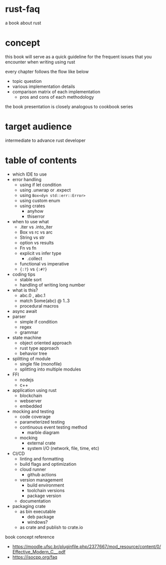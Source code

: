 # rust-faq
a book about rust

# concept
this book will serve as a quick guideline for the frequent issues that you encounter when writing using rust

every chapter follows the flow like below 
- topic question 
- various implementation details
- comparison matrix of each implementation
    - pros and cons of each methodology

 the book presentation is closely analogous to cookbook series

# target audience
intermediate to advance rust developer
 
# table of contents

- which IDE to use
- error handling
    - using if let condition
    - using .unwrap or .expect
    - using `Box<dyn std::err::Error>` 
    - using custom enum
    - using crates
        - anyhow
        - thiserror
- when to use what
    - .iter vs .into_iter
    - Box vs rc vs arc
    - String vs str
    - option vs results
    - Fn vs fn
    - explicit vs infer type
        - .collect
    - functional vs imperative
    - `{:?}` vs `{:#?}`
- coding tips
    - stable sort
    - handling of writing long number
- what is this?
    - abc.0 , abc.1
    - match Some(abc) @ 1..3
    - procedural macros
- async await
- parser
    - simple if condition
    - regex
    - grammar
- state machine
    - object oriented approach
    - rust type approach
    - behavior tree 
- splitting of module 
    - single file (monofile)
    - splitting into multiple modules
- FFI
    - nodejs
    - c++
- application using rust
    - blockchain
    - webserver
    - embedded
- mocking and testing
    - code coverage
    - parameterized testing
    - continuous event testing method 
        - marble diagram
    - mocking
        - external crate
        - system I/O (network, file, time, etc)
- CI/CD
    - linting and formatting
    - build flags and optimization
    - cloud runner
        - github actions
    - version management
        - build environment
        - toolchain versions
        - package version
    - documentation
- packaging crate
   - as bin executable
       - deb package
       - windows?
   - as crate and publish to crate.io


book concept reference
- https://moodle.ufsc.br/pluginfile.php/2377667/mod_resource/content/0/Effective_Modern_C__.pdf
- https://isocpp.org/faq